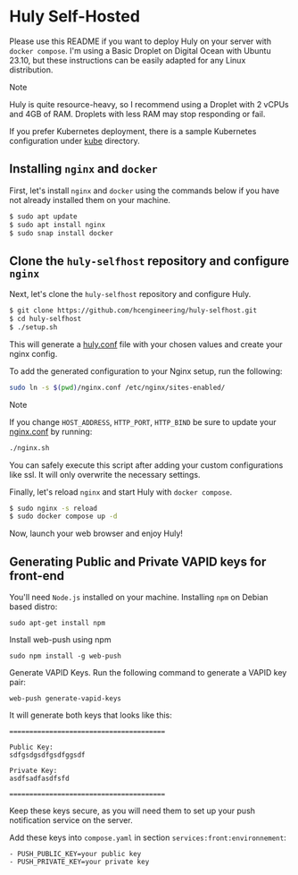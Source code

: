 # Huly Self-Hosted

Please use this README if you want to deploy Huly on your server with `docker compose`. I'm using a Basic Droplet on Digital Ocean with Ubuntu 23.10, but these instructions can be easily adapted for any Linux distribution.

> [!NOTE]
> Huly is quite resource-heavy, so I recommend using a Droplet with 2 vCPUs and 4GB of RAM. Droplets with less RAM may stop responding or fail.

If you prefer Kubernetes deployment, there is a sample Kubernetes configuration under [kube](kube) directory.

## Installing `nginx` and `docker`

First, let's install `nginx` and `docker` using the commands below if you have not already installed them on your machine.

```bash
$ sudo apt update
$ sudo apt install nginx
$ sudo snap install docker
```

## Clone the `huly-selfhost` repository and configure `nginx`

Next, let's clone the `huly-selfhost` repository and configure Huly.

```bash
$ git clone https://github.com/hcengineering/huly-selfhost.git
$ cd huly-selfhost
$ ./setup.sh
```
This will generate a [huly.conf](./huly.conf) file with your chosen values and create your nginx config.

To add the generated configuration to your Nginx setup, run the following:
```bash
sudo ln -s $(pwd)/nginx.conf /etc/nginx/sites-enabled/
```
> [!NOTE]
> If you change `HOST_ADDRESS`, `HTTP_PORT`, `HTTP_BIND` be sure to update your [nginx.conf](./nginx.conf) by running:
> ```bash
> ./nginx.sh
> ```
>You can safely execute this script after adding your custom configurations like ssl. It will only overwrite the necessary settings.

Finally, let's reload `nginx` and start Huly with `docker compose`.

```bash
$ sudo nginx -s reload
$ sudo docker compose up -d
```

Now, launch your web browser and enjoy Huly!

## Generating Public and Private VAPID keys for front-end

You'll need `Node.js` installed on your machine. Installing `npm` on Debian based distro:
```
sudo apt-get install npm
```
Install web-push using npm
```
sudo npm install -g web-push
```
Generate VAPID Keys. Run the following command to generate a VAPID key pair:
```
web-push generate-vapid-keys 
```
It will generate both keys that looks like this:
```
=======================================

Public Key:
sdfgsdgsdfgsdfggsdf

Private Key:
asdfsadfasdfsfd

=======================================
```
Keep these keys secure, as you will need them to set up your push notification service on the server.

Add these keys into `compose.yaml` in section `services:front:environnement`:
```
- PUSH_PUBLIC_KEY=your public key
- PUSH_PRIVATE_KEY=your private key
```